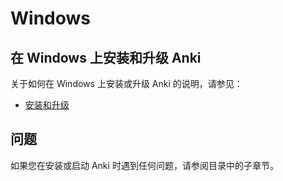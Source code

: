 # Windows

## 在 Windows 上安装和升级 Anki

关于如何在 Windows 上安装或升级 Anki 的说明，请参见：

- [安装和升级](installing.md)

## 问题

如果您在安装或启动 Anki 时遇到任何问题，请参阅目录中的子章节。

